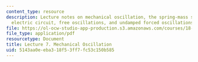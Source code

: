 ```yaml
---
content_type: resource
description: Lecture notes on mechanical oscillation, the spring-mass system and the
  electric circuit, free oscillations, and undamped forced oscillations.
file: https://ol-ocw-studio-app-production.s3.amazonaws.com/courses/18-034-honors-differential-equations-spring-2009/5143aa0eeba318f53ff7fc53c150b585_MIT18_034s09_lec07.pdf
file_type: application/pdf
resourcetype: Document
title: Lecture 7. Mechanical Oscillation
uid: 5143aa0e-eba3-18f5-3ff7-fc53c150b585
---
```

